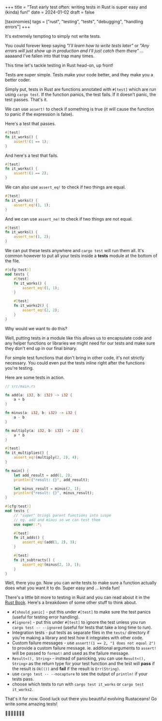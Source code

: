 +++
title = "Test early test often: writing tests in Rust is super easy and (kinda) fun!"
date = 2024-01-02
draft = false

[taxonomies]
tags = ["rust", "testing", "tests", "debugging", "handling errors"]
+++

It's extremely tempting to simply not write tests.

You could forever keep saying *"I'll learn how to write tests later"* or *"Any errors will just show up in production and I'll just catch them there"* ... aaaaand I've fallen into that trap many times.

This time let's tackle testing in Rust head-on, up front!

Tests are super simple. Tests make your code better, and they make you a better coder.

Simply put, tests in Rust are functions annotated with `#[test]` which are run using `cargo test`. If the function panics, the test fails. If it doesn't panic, the test passes. That's it.

We can use `assert!` to check if something is true (it will cause the function to panic if the expression is false).

Here's a test that passes.

```rust
#[test]
fn it_works() {
    assert!(1 == 1);
}
```

And here's a test that fails.

```rust
#[test]
fn it_works() {
    assert!(1 == 2);
}
```

We can also use `assert_eq!` to check if two things are equal.

```rust
#[test]
fn it_works() {
    assert_eq!(1, 1);
}
```

And we can use `assert_ne!` to check if two things are not equal.

```rust
#[test]
fn it_works() {
    assert_ne!(1, 2);
}
```

We can put these tests anywhere and `cargo test` will run them all. It's common however to put all your tests inside a **tests** module at the bottom of the file.

```rust
#[cfg(test)]
mod tests {
    #[test]
    fn it_works() {
        assert_eq!(1, 1);
    }

    #[test]
    fn it_works2() {
        assert_eq!(2, 2);
    }
}
```

Why would we want to do this?

Well, putting tests in a module like this allows us to encapsulate code and any helper functions or libraries we might need for our tests and make sure they don't end up in our final binary.

For simple test functions that don't bring in other code, it's not strictly necessary. You could even put the tests inline right after the functions you're testing.

Here are some tests in action.

```rust
// src/main.rs

fn add(a: i32, b: i32) -> i32 {
    a + b
}

fn minus(a: i32, b: i32) -> i32 {
    a - b
}

fn multiply(a: i32, b: i32) -> i32 {
    a * b
}

#[test]
fn it_multiplies() {
    assert_eq!(multiply(2, 2), 4);
}

fn main() {
    let add_result = add(1, 2);
    println!("result: {}", add_result);

    let minus_result = minus(2, 1);
    println!("result: {}", minus_result);
}

#[cfg(test)]
mod tests {
    // "super" brings parent functions into scope
    // eg. add and minus so we can test them
    use super::*;

    #[test]
    fn it_adds() {
        assert_eq!(add(1, 2), 3);
    }

    #[test]
    fn it_subtracts() {
        assert_eq!(minus(2, 1), 1);
    }
}
```
Well, there you go. Now you can write tests to make sure a function actually does what you want it to do. Super easy and ... kinda fun!

There's a little bit more to testing in Rust and you can read about it in the [Rust Book](https://doc.rust-lang.org/book/ch11-00-testing.html). Here's a breakdown of some other stuff to think about.

- `#[should_panic]` - put this under `#[test]` to make sure the test panics (useful for testing error handling).
- `#[ignore]` - put this under `#[test]` to ignore the test unless you run `cargo test -- --ignored` (useful for tests that take a long time to run).
- Integration tests - put tests as separate files in the `tests/` directory if you're making a library and test how it integrates with other code.
- Custom failure messages - use `assert!(1 == 2, "1 does not equal 2")` to provide a custom failure message. ie. additional arguments to `assert!` will be passed to `format!` and used as the failure message.
- `Result<(), String>` - instead of panicking, you can use `Result<(), String>` as the return type for your test function and the test will **pass** if the result is `Ok(())` and **fail** if the result is `Err(String)`.
- use `cargo test -- --nocapture` to see the output of `println!` if your tests pass.
- choose which tests to run with `cargo test it_works` or `cargo test it_works2`.

That's it for now. Good luck out there you beautiful evolving Rustaceans! Go write some amazing tests!

🦀🦀🦀🦀🦀🦀🦀